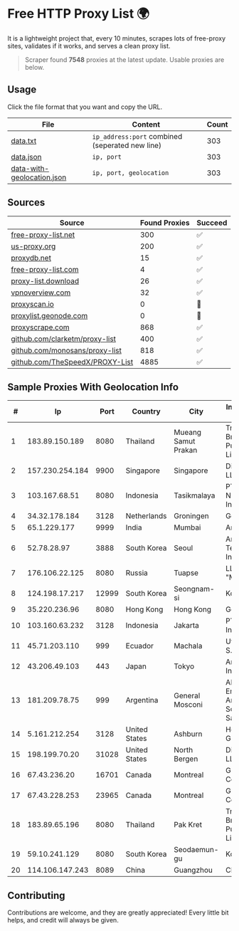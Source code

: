 
# Free HTTP Proxy List 🌍

It is a lightweight project that, every 10 minutes, scrapes lots of free-proxy sites, validates if it works, and serves a clean proxy list.


> Scraper found **7548** proxies at the latest update. Usable proxies are below.

## Usage

Click the file format that you want and copy the URL.


|File|Content|Count|
|----|-------|-----|
|[data.txt](https://raw.githubusercontent.com/themiralay/Proxy-List-World/master/data.txt)|`ip_address:port` combined (seperated new line)|303|
|[data.json](https://raw.githubusercontent.com/themiralay/Proxy-List-World/master/data.json)|`ip, port`|303|
|[data-with-geolocation.json](https://raw.githubusercontent.com/themiralay/Proxy-List-World/master/data-with-geolocation.json)|`ip, port, geolocation`|303|

## Sources

|Source|Found Proxies|Succeed|
|------|-------------|-------|
|[free-proxy-list.net](https://free-proxy-list.net)|300|✅|
|[us-proxy.org](https://www.us-proxy.org)|200|✅|
|[proxydb.net](http://proxydb.net)|15|✅|
|[free-proxy-list.com](https://free-proxy-list.com/?page=&port=&type%5B%5D=http&type%5B%5D=https&up_time=0&search=Search)|4|✅|
|[proxy-list.download](https://www.proxy-list.download/HTTP)|26|✅|
|[vpnoverview.com](https://vpnoverview.com/privacy/anonymous-browsing/free-proxy-servers)|32|✅|
|[proxyscan.io](https://www.proxyscan.io)|0|🚫|
|[proxylist.geonode.com](https://proxylist.geonode.com/api/proxy-list?limit=300&page=1&sort_by=lastChecked&sort_type=desc&protocols=http,https)|0|🚫|
|[proxyscrape.com](https://api.proxyscrape.com/v2/?request=displayproxies&protocol=http&timeout=10000&country=all&ssl=all&anonymity=all)|868|✅|
|[github.com/clarketm/proxy-list](https://raw.githubusercontent.com/clarketm/proxy-list/master/proxy-list-raw.txt)|400|✅|
|[github.com/monosans/proxy-list](https://raw.githubusercontent.com/monosans/proxy-list/main/proxies/http.txt)|818|✅|
|[github.com/TheSpeedX/PROXY-List](https://raw.githubusercontent.com/TheSpeedX/PROXY-List/master/http.txt)|4885|✅|


## Sample Proxies With Geolocation Info

|#|Ip|Port|Country|City|Internet Service Provider|
|-|--|----|-------|----|-------------------------|
|1|183.89.150.189|8080|Thailand|Mueang Samut Prakan|Triple T Broadband Public Company Limited|
|2|157.230.254.184|9900|Singapore|Singapore|DigitalOcean, LLC|
|3|103.167.68.51|8080|Indonesia|Tasikmalaya|PT Kataji Nukami Indonesia|
|4|34.32.178.184|3128|Netherlands|Groningen|Google LLC|
|5|65.1.229.177|9999|India|Mumbai|Amazon.com|
|6|52.78.28.97|3888|South Korea|Seoul|Amazon Technologies Inc.|
|7|176.106.22.125|8080|Russia|Tuapse|LLC "Multiservice"|
|8|124.198.17.217|12999|South Korea|Seongnam-si|Korea Telecom|
|9|35.220.236.96|8080|Hong Kong|Hong Kong|Google LLC|
|10|103.160.63.232|3128|Indonesia|Jakarta|PT Herza Digital Indonesia|
|11|45.71.203.110|999|Ecuador|Machala|Ufinet Panama S.A.|
|12|43.206.49.103|443|Japan|Tokyo|Amazon.com, Inc.|
|13|181.209.78.75|999|Argentina|General Mosconi|ARSAT - Empresa Argentina de Soluciones Satelitales S.A.|
|14|5.161.212.254|3128|United States|Ashburn|Hetzner Online GmbH|
|15|198.199.70.20|31028|United States|North Bergen|DigitalOcean, LLC|
|16|67.43.236.20|16701|Canada|Montreal|GloboTech Communications|
|17|67.43.228.253|23965|Canada|Montreal|GloboTech Communications|
|18|183.89.65.196|8080|Thailand|Pak Kret|Triple T Broadband Public Company Limited|
|19|59.10.241.129|8080|South Korea|Seodaemun-gu|Korea Telecom|
|20|114.106.147.243|8089|China|Guangzhou|Chinanet|



## Contributing

Contributions are welcome, and they are greatly appreciated! Every
little bit helps, and credit will always be given.

